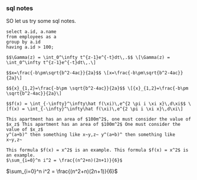 ### sql notes

SO let us try some sql notes.

```
select a.id, a.name 
from employees as a 
group by a.id 
having a.id > 100;
```



    $$\Gamma(z) = \int_0^\infty t^{z-1}e^{-t}dt\,.$$ \[\Gamma(z) = \int_0^\infty t^{z-1}e^{-t}dt\,.\]

    $$x=\frac{-b\pm\sqrt{b^2-4ac}}{2a}$$ \[x=\frac{-b\pm\sqrt{b^2-4ac}}{2a}\]

    $${x}_{1,2}=\frac{-b\pm \sqrt{b^2-4ac}}{2a}$$ \[{x}_{1,2}=\frac{-b\pm \sqrt{b^2-4ac}}{2a}\]

    $$f(x) = \int_{-\infty}^\infty\hat f(\xi)\,e^{2 \pi i \xi x}\,d\xi$$ \[f(x) = \int_{-\infty}^\infty\hat f(\xi)\,e^{2 \pi i \xi x}\,d\xi\]
    
    This apartment has an area of $100m^2$, one must consider the value of $x_z$ This apartment has an area of $100m^2$ One must consider the value of $x_z$
    y^(a+b)^ then something like x~y,z~ y^(a+b)^ then something like x~y,z~
    
    This formula $f(x) = x^2$ is an example. This formula $f(x) = x^2$ is an example.
    $\sum_{i=0}^n i^2 = \frac{(n^2+n)(2n+1)}{6}$

$\sum_{i=0}^n i^2 = \frac{(n^2+n)(2n+1)}{6}$
